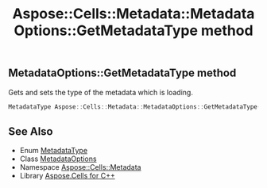 ﻿---
title: Aspose::Cells::Metadata::MetadataOptions::GetMetadataType method
linktitle: GetMetadataType
second_title: Aspose.Cells for C++ API Reference
description: 'Aspose::Cells::Metadata::MetadataOptions::GetMetadataType method. Gets and sets the type of the metadata which is loading in C++.'
type: docs
weight: 600
url: /cpp/aspose.cells.metadata/metadataoptions/getmetadatatype/
---
## MetadataOptions::GetMetadataType method


Gets and sets the type of the metadata which is loading.

```cpp
MetadataType Aspose::Cells::Metadata::MetadataOptions::GetMetadataType()
```

## See Also

* Enum [MetadataType](../../metadatatype/)
* Class [MetadataOptions](../)
* Namespace [Aspose::Cells::Metadata](../../)
* Library [Aspose.Cells for C++](../../../)
